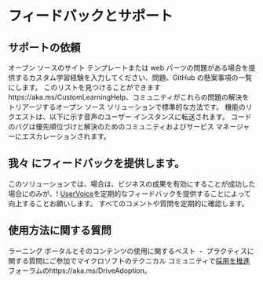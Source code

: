 # <a name="feedback-and-support"></a>フィードバックとサポート

## <a name="get-support"></a>サポートの依頼

オープン ソースのサイト テンプレートまたは web パーツの問題がある場合を提供するカスタム学習経験を入力してください、問題、GitHub の懸案事項の一覧にします。 このリストを見つけることができますhttps://aka.ms/CustomLearningHelp、コミュニティがこれらの問題の解決をトリアージするオープン ソース ソリューションで標準的な方法です。 機能のリクエストは、以下に示す音声のユーザー インスタンスに転送されます。 コードのバグは優先順位づけと解決のためのコミュニティおよびサービス マネージャーにエスカレーションされます。  

## <a name="provide-us-feedback"></a>我々 にフィードバックを提供します。

このソリューションでは、場合は、ビジネスの成果を有効にすることが成功した場合にのみが、! [UserVoice](https://microsoftteams.uservoice.com/forums/913429-learning-solutions)を定期的なフィードバックを提供することによって向上することお願いします。 すべてのコメントや質問を定期的に確認します。

## <a name="usage-questions"></a>使用方法に関する質問

ラーニング ポータルとそのコンテンツの使用に関するベスト ・ プラクティスに関する質問にご参加でマイクロソフトのテクニカル コミュニティで[採用を推進](https://aka.ms/DriveAdoption)フォーラムのhttps://aka.ms/DriveAdoption。 

